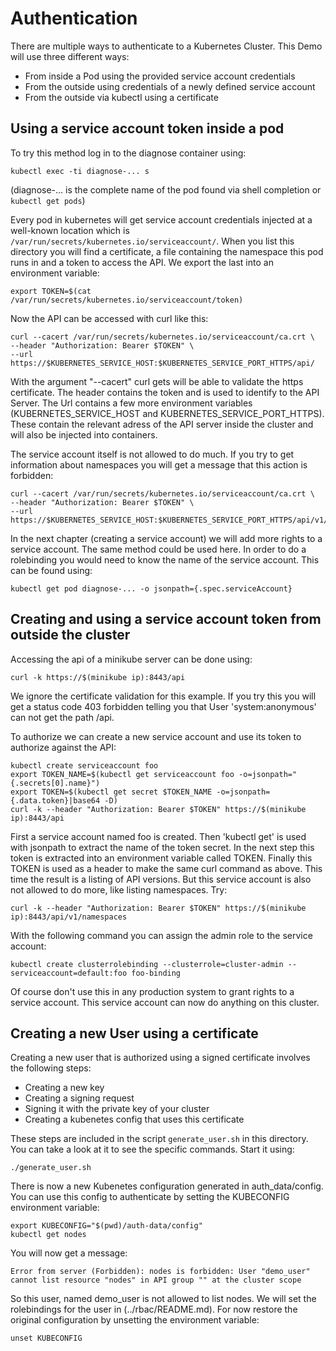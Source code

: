 # Authentication

There are multiple ways to authenticate to a Kubernetes Cluster. This Demo will use three different ways:

- From inside a Pod using the provided service account credentials
- From the outside using credentials of a newly defined service account
- From the outside via kubectl using a certificate

## Using a service account token inside a pod

To try this method log in to the diagnose container using:

```
kubectl exec -ti diagnose-... s
```

(diagnose-... is the complete name of the pod found via shell completion or `kubectl get pods`)

Every pod in kubernetes will get service account credentials injected at a well-known location which is `/var/run/secrets/kubernetes.io/serviceaccount/`. When you list this directory you will find a certificate, a file containing the namespace this pod runs in and a token to access the API. We export the last into an environment variable:

```
export TOKEN=$(cat /var/run/secrets/kubernetes.io/serviceaccount/token)
```

Now the API can be accessed with curl like this:

```
curl --cacert /var/run/secrets/kubernetes.io/serviceaccount/ca.crt \
--header "Authorization: Bearer $TOKEN" \
--url https://$KUBERNETES_SERVICE_HOST:$KUBERNETES_SERVICE_PORT_HTTPS/api/
```

With the argument "--cacert" curl gets will be able to validate the https certificate. The header contains the token and is used to identify to the API Server. The Url contains a few more environment variables (KUBERNETES_SERVICE_HOST and KUBERNETES_SERVICE_PORT_HTTPS). These contain the relevant adress of the API server inside the cluster and will also be injected into containers.

The service account itself is not allowed to do much. If you try to get information about namespaces you will get a message that this action is forbidden:   

```
curl --cacert /var/run/secrets/kubernetes.io/serviceaccount/ca.crt \
--header "Authorization: Bearer $TOKEN" \
--url https://$KUBERNETES_SERVICE_HOST:$KUBERNETES_SERVICE_PORT_HTTPS/api/v1/namespaces
```

In the next chapter (creating a service account) we will add more rights to a service account. The same method could be used here. In order to do a rolebinding you would need to know the name of the service account. This can be found using:

```
kubectl get pod diagnose-... -o jsonpath={.spec.serviceAccount}
```

## Creating and using a service account token from outside the cluster

Accessing the api of a minikube server can be done using:

```
curl -k https://$(minikube ip):8443/api
```

We ignore the certificate validation for this example. If you try this you will get a status code 403 forbidden telling you that User 'system:anonymous' can not get the path /api.

To authorize we can create a new service account and use its token to authorize against the API:

```
kubectl create serviceaccount foo
export TOKEN_NAME=$(kubectl get serviceaccount foo -o=jsonpath="{.secrets[0].name}")
export TOKEN=$(kubectl get secret $TOKEN_NAME -o=jsonpath={.data.token}|base64 -D)
curl -k --header "Authorization: Bearer $TOKEN" https://$(minikube ip):8443/api
```

First a service account named foo is created. Then 'kubectl get' is used with jsonpath to extract the name of the token secret. In the next step this token is extracted into an environment variable called TOKEN. Finally this TOKEN is used as a header to make the same curl command as above. This time the result is a listing of API versions. But this service account is also not allowed to do more, like listing namespaces. Try:

```
curl -k --header "Authorization: Bearer $TOKEN" https://$(minikube ip):8443/api/v1/namespaces
```

With the following command you can assign the admin role to the service account:

```
kubectl create clusterrolebinding --clusterrole=cluster-admin --serviceaccount=default:foo foo-binding
```

Of course don't use this in any production system to grant rights to a service account. This service account can now do anything on this cluster. 

## Creating a new User using a certificate

Creating a new user that is authorized using a signed certificate involves the following steps:

* Creating a new key
* Creating a signing request
* Signing it with the private key of your cluster
* Creating a kubenetes config that uses this certificate

These steps are included in the script `generate_user.sh` in this directory. You can take a look at it to see the specific commands. Start it using:

```
./generate_user.sh
```

There is now a new Kubenetes configuration generated in auth_data/config. You can use this config to authenticate by setting the KUBECONFIG environment variable:

```
export KUBECONFIG="$(pwd)/auth-data/config"
kubectl get nodes
```

You will now get a message:

```
Error from server (Forbidden): nodes is forbidden: User "demo_user" cannot list resource "nodes" in API group "" at the cluster scope
```

So this user, named demo_user is not allowed to list nodes. We will set the rolebindings for the user in (../rbac/README.md). For now restore the original configuration by unsetting the environment variable:

```
unset KUBECONFIG
```